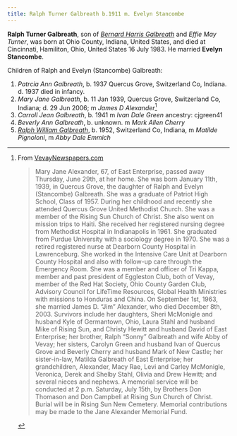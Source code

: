 ```yaml
---
title: Ralph Turner Galbreath b.1911 m. Evelyn Stancombe
---
```

**Ralph Turner Galbreath**, son of [*Bernard Harris Galbreath*](galbreath-bernard-harris-1889.md) and *Effie May Turner*, was born at Ohio County, Indiana, United States, and died at Cincinnati, Hamiliton, Ohio, United States 16 July 1983. He married **Evelyn Stancombe**.

Children of Ralph and Evelyn (Stancombe) Galbreath:

1. *Patrcia Ann Galbreath*, b. 1937 Quercus Grove, Switzerland Co, Indiana. d. 1937  died in infancy.
2. *Mary Jane Galbreath*, b. 11 Jan 1939, Quercus Grove, Switzerland Co, Indiana; d. 29 Jun 2006;  m *James D Alexander*[^mj-obit]
3. *Carroll Jean Galbreath*, b. 1941 m *Ivan Dale Green*    ancestry: cjgreen41
4. *Beverly Ann Galbreath*, b. unknown. m *Mark Allen Cherry*
5. *[Ralph William Galbreath](galbreath-ralph-williams-1952.md)*, b. 1952, Switzerland Co, Indiana, m *Matilde Pignoloni*, m *Abby Dale Emmich*

[^mj-obit]: From [VevayNewspapers.com](https://www.vevaynewspapers.com/obituaries-for-the-week-of-7-6-2006/)
    > Mary Jane Alexander, 67, of East Enterprise, passed away Thursday, June 29th, at her home.
She was born January 11th, 1939, in Quercus Grove, the daughter of Ralph and Evelyn (Stancombe) Galbreath. She was a graduate of Patriot High School, Class of 1957. During her childhood and recently she attended Quercus Grove United Methodist Church. She was a member of the Rising Sun Church of Christ. She also went on mission trips to Haiti.
    > She received her registered nursing degree from Methodist Hospital in Indianapolis in 1961. She graduated from Purdue University with a sociology degree in 1970. She was a retired registered nurse at Dearborn County Hospital in Lawrenceburg. She worked in the Intensive Care Unit at Dearborn County Hospital and also with follow-up care through the Emergency Room.
    > She was a member and officer of Tri Kappa, member and past president of Eggleston Club, both of Vevay, member of the Red Hat Society, Ohio County Garden Club, Advisory Council for LifeTime Resources, Global Health Ministries with missions to Honduras and China.
    > On September 1st, 1963, she married James D. “Jim” Alexander, who died December 8th, 2003.
    > Survivors include her daughters, Sheri McMonigle and husband Kyle of Germantown, Ohio, Laura Stahl and husband Mike of Rising Sun, and Christy Hewitt and husband David of East Enterprise; her brother, Ralph “Sonny” Galbreath and wife Abby of Vevay; her sisters, Carolyn Green and husband Ivan of Quercus Grove and Beverly Cherry and husband Mark of New Castle; her sister-in-law, Matilda Galbreath of East Enterprise; her grandchildren, Alexander, Macy Rae, Levi and Carley McMonigle, Veronica, Derek and Shelby Stahl, Olivia and Drew Hewitt; and several nieces and nephews.
     > A memorial service will be conducted at 2 p.m. Saturday, July 15th, by Brothers Don Thomason and Don Campbell at Rising Sun Church of Christ. Burial will be in Rising Sun New Cemetery. Memorial contributions may be made to the Jane Alexander Memorial Fund.

